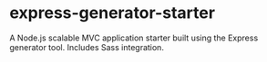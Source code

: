 # express-generator-starter
A Node.js scalable MVC application starter built using the Express generator tool. Includes Sass integration.
